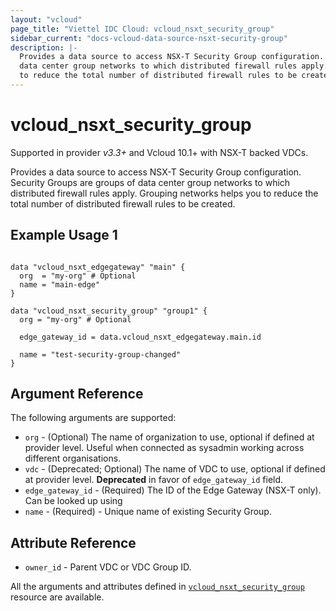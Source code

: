 ```yaml
---
layout: "vcloud"
page_title: "Viettel IDC Cloud: vcloud_nsxt_security_group"
sidebar_current: "docs-vcloud-data-source-nsxt-security-group"
description: |-
  Provides a data source to access NSX-T Security Group configuration. Security Groups are groups of
  data center group networks to which distributed firewall rules apply. Grouping networks helps you 
  to reduce the total number of distributed firewall rules to be created. 
---
```


# vcloud\_nsxt\_security\_group

Supported in provider *v3.3+* and Vcloud 10.1+ with NSX-T backed VDCs.

Provides a data source to access NSX-T Security Group configuration. Security Groups are groups of
data center group networks to which distributed firewall rules apply. Grouping networks helps you to
reduce the total number of distributed firewall rules to be created.

## Example Usage 1

```hcl

data "vcloud_nsxt_edgegateway" "main" {
  org  = "my-org" # Optional
  name = "main-edge"
}

data "vcloud_nsxt_security_group" "group1" {
  org = "my-org" # Optional

  edge_gateway_id = data.vcloud_nsxt_edgegateway.main.id

  name = "test-security-group-changed"
}
```

## Argument Reference

The following arguments are supported:

* `org` - (Optional) The name of organization to use, optional if defined at provider level. Useful
  when connected as sysadmin working across different organisations.
* `vdc` - (Deprecated; Optional) The name of VDC to use, optional if defined at provider level. **Deprecated**
  in favor of `edge_gateway_id` field.
* `edge_gateway_id` - (Required) The ID of the Edge Gateway (NSX-T only). Can be looked up using
* `name` - (Required)  - Unique name of existing Security Group.

## Attribute Reference
* `owner_id` - Parent VDC or VDC Group ID.
 
All the arguments and attributes defined in
[`vcloud_nsxt_security_group`](/providers/vmware/vcloud/latest/docs/resources/nsxt_security_group) resource are available.
